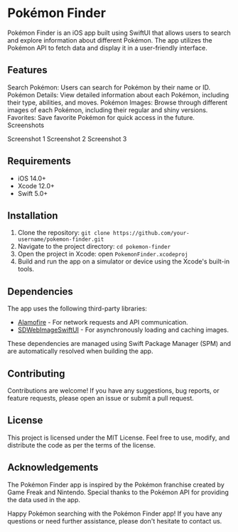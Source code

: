 # Pokémon Finder

Pokémon Finder is an iOS app built using SwiftUI that allows users to search and explore information about different Pokémon. The app utilizes the Pokémon API to fetch data and display it in a user-friendly interface.

## Features

Search Pokémon: Users can search for Pokémon by their name or ID.
Pokémon Details: View detailed information about each Pokémon, including their type, abilities, and moves.
Pokémon Images: Browse through different images of each Pokémon, including their regular and shiny versions.
Favorites: Save favorite Pokémon for quick access in the future.
Screenshots

Screenshot 1
Screenshot 2
Screenshot 3

## Requirements

- iOS 14.0+
- Xcode 12.0+
- Swift 5.0+

## Installation

1. Clone the repository: `git clone https://github.com/your-username/pokemon-finder.git`
2. Navigate to the project directory: `cd pokemon-finder`
3. Open the project in Xcode: open `PokemonFinder.xcodeproj`
4. Build and run the app on a simulator or device using the Xcode's built-in tools.

## Dependencies

The app uses the following third-party libraries:

- [Alamofire](https://github.com/Alamofire/Alamofire) - For network requests and API communication.
- [SDWebImageSwiftUI](https://github.com/SDWebImage/SDWebImageSwiftUI) - For asynchronously loading and caching images.

These dependencies are managed using Swift Package Manager (SPM) and are automatically resolved when building the app.

## Contributing

Contributions are welcome! If you have any suggestions, bug reports, or feature requests, please open an issue or submit a pull request.

## License

This project is licensed under the MIT License. Feel free to use, modify, and distribute the code as per the terms of the license.

## Acknowledgements

The Pokémon Finder app is inspired by the Pokémon franchise created by Game Freak and Nintendo. Special thanks to the Pokémon API for providing the data used in the app.

Happy Pokémon searching with the Pokémon Finder app! If you have any questions or need further assistance, please don't hesitate to contact us.
